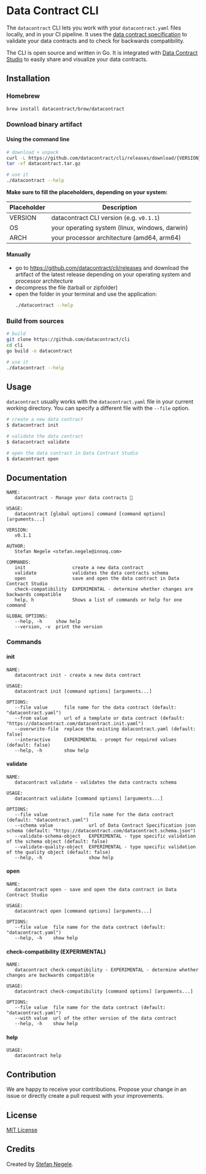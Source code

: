 # Data Contract CLI

The `datacontract` CLI lets you work with your `datacontract.yaml` files locally, and in your CI pipeline. It uses the [data contract specification](https://datacontract.com/) to validate your data contracts and to check for backwards compatibility.

The CLI is open source and written in Go. It is integrated with [Data Contract Studio](https://studio.datacontract.com/) to easily share and visualize your data contracts.

## Installation

### Homebrew
```bash
brew install datacontract/brew/datacontract
```

### Download binary artifact

#### Using the command line

```bash
# download + unpack
curl -L https://github.com/datacontract/cli/releases/download/{VERSION}/datacontract-{VERSION}-{OS}-{ARCH}.tar.gz -o datacontract.tar.gz
tar -xf datacontract.tar.gz

# use it
./datacontract --help
```

**Make sure to fill the placeholders, depending on your system:**

| Placeholder | Description                                    |
|-------------|------------------------------------------------|
| VERSION     | datacontract CLI version (e.g. `v0.1.1`)       |
| OS          | your operating system (linux, windows, darwin) |
| ARCH        | your processor architecture (amd64, arm64)     |

#### Manually

- go to https://github.com/datacontract/cli/releases and download the artifact of the latest release depending on your operating system and processor architecture
- decompress the file (tarball or zipfolder)
- open the folder in your terminal and use the application:
  ```bash
  ./datacontract --help
  ```

### Build from sources
```bash
# build
git clone https://github.com/datacontract/cli
cd cli
go build -o datacontract

# use it
./datacontract --help
```

## Usage

`datacontract` usually works with the `datacontract.yaml` file in your current working directory. You can specify a different file with the `--file` option.

```bash
# create a new data contract
$ datacontract init

# validate the data contract
$ datacontract validate

# open the data contract in Data Contract Studio
$ datacontract open
```

## Documentation

```
NAME:
   datacontract - Manage your data contracts 📄

USAGE:
   datacontract [global options] command [command options] [arguments...]

VERSION:
   v0.1.1

AUTHOR:
   Stefan Negele <stefan.negele@innoq.com>

COMMANDS:
   init                 create a new data contract
   validate             validates the data contracts schema
   open                 save and open the data contract in Data Contract Studio
   check-compatibility  EXPERIMENTAL - determine whether changes are backwards compatible
   help, h              Shows a list of commands or help for one command

GLOBAL OPTIONS:
   --help, -h     show help
   --version, -v  print the version
```

### Commands

#### init 
```
NAME:
   datacontract init - create a new data contract

USAGE:
   datacontract init [command options] [arguments...]

OPTIONS:
   --file value      file name for the data contract (default: "datacontract.yaml")
   --from value      url of a template or data contract (default: "https://datacontract.com/datacontract.init.yaml")
   --overwrite-file  replace the existing datacontract.yaml (default: false)
   --interactive     EXPERIMENTAL - prompt for required values (default: false)
   --help, -h        show help
```

#### validate
```
NAME:
   datacontract validate - validates the data contracts schema

USAGE:
   datacontract validate [command options] [arguments...]

OPTIONS:
   --file value               file name for the data contract (default: "datacontract.yaml")
   --schema value             url of Data Contract Specification json schema (default: "https://datacontract.com/datacontract.schema.json")
   --validate-schema-object   EXPERIMENTAL - type specific validation of the schema object (default: false)
   --validate-quality-object  EXPERIMENTAL - type specific validation of the quality object (default: false)
   --help, -h                 show help
```

#### open
```
NAME:
   datacontract open - save and open the data contract in Data Contract Studio

USAGE:
   datacontract open [command options] [arguments...]

OPTIONS:
   --file value  file name for the data contract (default: "datacontract.yaml")
   --help, -h    show help
```


#### check-compatibility (EXPERIMENTAL)
```
NAME:
   datacontract check-compatibility - EXPERIMENTAL - determine whether changes are backwards compatible

USAGE:
   datacontract check-compatibility [command options] [arguments...]

OPTIONS:
   --file value  file name for the data contract (default: "datacontract.yaml")
   --with value  url of the other version of the data contract
   --help, -h    show help
```

#### help
```
USAGE:
   datacontract help
```

## Contribution

We are happy to receive your contributions. Propose your change in an issue or directly create a pull request with your improvements.

## License

[MIT License](LICENSE)

## Credits

Created by [Stefan Negele](https://www.linkedin.com/in/stefan-negele-573153112/).

